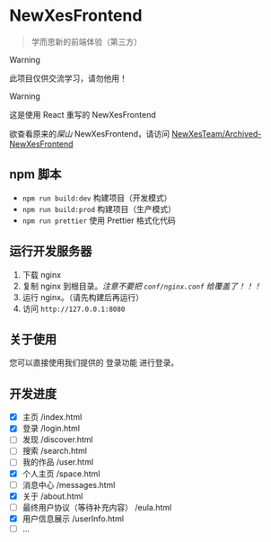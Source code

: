 # NewXesFrontend

> 学而思新的前端体验（第三方）

> [!WARNING]
> 此项目仅供交流学习，请勿他用！

> [!WARNING]
> 这是使用 React 重写的 NewXesFrontend
>
> 欲查看原来的*屎山* NewXesFrontend，请访问 [NewXesTeam/Archived-NewXesFrontend](https://github/NewXesTeam/Archived-NewXesFrontend)

## npm 脚本

- `npm run build:dev` 构建项目（开发模式）
- `npm run build:prod` 构建项目（生产模式）
- `npm run prettier` 使用 Prettier 格式化代码

## 运行开发服务器

1. 下载 nginx
2. 复制 nginx 到根目录。_注意不要把 `conf/nginx.conf` 给覆盖了！！！_
3. 运行 nginx。（请先构建后再运行）
4. 访问 `http://127.0.0.1:8080`

## 关于使用

您可以直接使用我们提供的 登录功能 进行登录。

## 开发进度

- [x] 主页 /index.html
- [x] 登录 /login.html
- [ ] 发现 /discover.html
- [ ] 搜索 /search.html
- [ ] 我的作品 /user.html
- [x] 个人主页 /space.html
- [ ] 消息中心 /messages.html
- [x] 关于 /about.html
- [ ] 最终用户协议（等待补充内容） /eula.html
- [x] 用户信息展示 /userInfo.html
- [ ] ...

